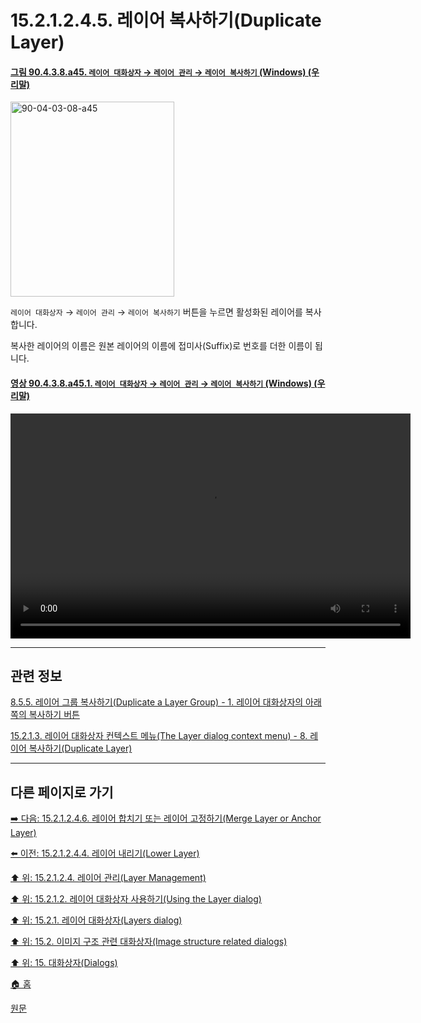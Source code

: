 # 15.2.1.2.4.5. 레이어 복사하기(Duplicate Layer)

<a id="90-04-03-08-a45"></a>

#### [그림 90.4.3.8.a45. `레이어 대화상자` → `레이어 관리` → `레이어 복사하기` (Windows) (우리말)](./90-04-0003-008-bottom_bar_buttons.md#90-04-03-08-a45)
<img width="262" height="312" alt="90-04-03-08-a45" src="https://github.com/wonder13662/gimp/assets/15767104/4a461554-8abf-4735-855a-1ddc8a4d1e98" />

`레이어 대화상자` → `레이어 관리` → `레이어 복사하기` 버튼을 누르면 활성화된 레이어를 복사합니다.

복사한 레이어의 이름은 원본 레이어의 이름에 접미사(Suffix)로 번호를 더한 이름이 됩니다.

<a id="90-04-03-08-a45-01"></a>

#### [영상 90.4.3.8.a45.1. `레이어 대화상자` → `레이어 관리` → `레이어 복사하기` (Windows) (우리말)](./90-04-0003-008-bottom_bar_buttons.md#90-04-03-08-a45-01)
<video controls="controls" width="640" height="360" src="https://github.com/wonder13662/gimp/assets/15767104/57742271-855b-4070-a081-68e4d54f5a26"></video>

***

## 관련 정보

[8.5.5. 레이어 그룹 복사하기(Duplicate a Layer Group) - 1. 레이어 대화상자의 아래쪽의 복사하기 버튼](./08-05-05-duplicate_a_layer_group.md#08-05-05-s1)

[15.2.1.3. 레이어 대화상자 컨텍스트 메뉴(The Layer dialog context menu) - 8. 레이어 복사하기(Duplicate Layer)](./15-02-01-03-the_layer_dialog_context_menu.md#15-02-01-03-s8)

***

## 다른 페이지로 가기

[➡️ 다음: 15.2.1.2.4.6. 레이어 합치기 또는 레이어 고정하기(Merge Layer or Anchor Layer)](./15-02-01-02-04-06-merge_layers_n_anchor_layer.md)

[⬅️ 이전: 15.2.1.2.4.4. 레이어 내리기(Lower Layer)](./15-02-01-02-04-04-lower_layer.md)

[⬆️ 위: 15.2.1.2.4. 레이어 관리(Layer Management)](./15-02-01-02-04-00-layer_management.md)

[⬆️ 위: 15.2.1.2. 레이어 대화상자 사용하기(Using the Layer dialog)](./15-02-01-02-00-using_the_layer_dialog.md)

[⬆️ 위: 15.2.1. 레이어 대화상자(Layers dialog)](./15-02-01-00-layers_dialog.md)

[⬆️ 위: 15.2. 이미지 구조 관련 대화상자(Image structure related dialogs)](./15-02-00-image-structure-related-dialogs.md)

[⬆️ 위: 15. 대화상자(Dialogs)](./15-00-dialogs.md)

[🏠 홈](./00-home.md)

[원문](https://docs.gimp.org/2.10/ko/gimp-dialogs-structure.html)
